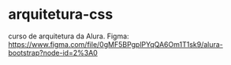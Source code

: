 # arquitetura-css
curso de arquitetura da Alura. 
Figma: https://www.figma.com/file/0gMF5BPgplPYqQA6Om1T1sk9/alura-bootstrap?node-id=2%3A0